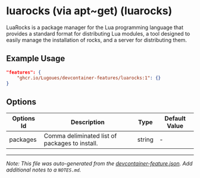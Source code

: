 
# luarocks (via apt~get) (luarocks)

LuaRocks is a package manager for the Lua programming language that provides a standard format for distributing Lua modules, a tool designed to easily manage the installation of rocks, and a server for distributing them.

## Example Usage

```json
"features": {
    "ghcr.io/Lugoues/devcontainer-features/luarocks:1": {}
}
```

## Options

| Options Id | Description | Type | Default Value |
|-----|-----|-----|-----|
| packages | Comma deliminated list of packages to install. | string | - |



---

_Note: This file was auto-generated from the [devcontainer-feature.json](https://github.com/Lugoues/devcontainer-features/blob/main/src/luarocks/devcontainer-feature.json).  Add additional notes to a `NOTES.md`._
